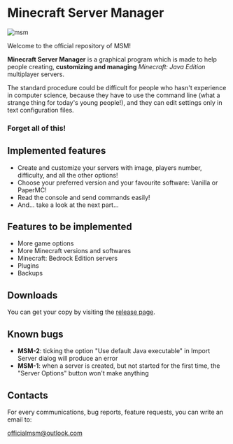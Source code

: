 # Minecraft Server Manager

![msm](https://user-images.githubusercontent.com/57314207/193129939-41ca9ac5-ee3e-4409-b08d-24bdf59db588.png)


Welcome to the official repository of MSM!

**Minecraft Server Manager** is a graphical program which is made to help people creating, **customizing and managing** _Minecraft: Java Edition_ multiplayer servers.

The standard procedure could be difficult for people who hasn't experience in computer science, because they have to use the command line (what a strange thing for today's young people!), and they can edit settings only in text configuration files.

### Forget all of this! 

## Implemented features

 - Create and customize your servers with image, players number, difficulty, and all the other options!
 - Choose your preferred version and your favourite software: Vanilla or PaperMC!
 - Read the console and send commands easily!
 - And... take a look at the next part...
 
## Features to be implemented

 - More game options
 - More Minecraft versions and softwares
 - Minecraft: Bedrock Edition servers
 - Plugins
 - Backups
 
## Downloads

You can get your copy by visiting the [release page](https://github.com/maurotramonti/msm/releases/latest).

## Known bugs

 - **MSM-2**: ticking the option "Use default Java executable" in Import Server dialog will produce an error
 - **MSM-1**: when a server is created, but not started for the first time, the "Server Options" button won't make anything
 
## Contacts

For every communications, bug reports, feature requests, you can write an email to:

[officialmsm@outlook.com](mailto:officialmsm@outlook.com)
